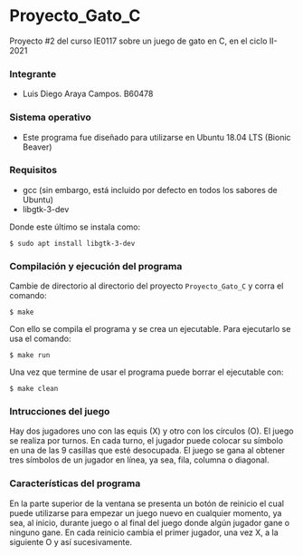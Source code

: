 # Proyecto_Gato_C
Proyecto #2 del curso IE0117 sobre un juego de gato en C, en el ciclo II-2021

### Integrante

* Luis Diego Araya Campos. B60478

### Sistema operativo

* Este programa fue diseñado para utilizarse en Ubuntu 18.04 LTS (Bionic Beaver)

### Requisitos

* gcc (sin embargo, está incluido por defecto en todos los sabores de Ubuntu)
* libgtk-3-dev

Donde este último se instala como:

```
$ sudo apt install libgtk-3-dev
```

### Compilación y ejecución del programa

Cambie de directorio al directorio del proyecto `Proyecto_Gato_C` y corra el comando:

```
$ make
```

Con ello se compila el programa y se crea un ejecutable. Para ejecutarlo se usa el comando:

```
$ make run
```

Una vez que termine de usar el programa puede borrar el ejecutable con:

```
$ make clean
```

### Intrucciones del juego

Hay dos jugadores uno con las equis (X) y otro con los círculos (O). El juego se realiza por turnos. En cada turno, el jugador puede colocar su símbolo en una de las 9 casillas que esté desocupada. El juego se gana al obtener tres símbolos de un jugador en línea, ya sea, fila, columna o diagonal.

### Características del programa

En la parte superior de la ventana se presenta un botón de reinicio el cual puede utilizarse para empezar un juego nuevo en cualquier momento, ya sea, al inicio, durante juego o al final del juego donde algún jugador gane o ninguno gane. En cada reinicio cambia el primer jugador, una vez X, a la siguiente O y así sucesivamente.
